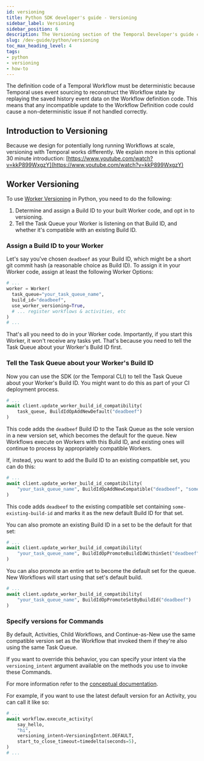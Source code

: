 ```yaml
---
id: versioning
title: Python SDK developer's guide - Versioning
sidebar_label: Versioning
sidebar_position: 6
description: The Versioning section of the Temporal Developer's guide covers how to update Workflow Definitions without causing non-deterministic behavior in current long-running Workflows.
slug: /dev-guide/python/versioning
toc_max_heading_level: 4
tags:
- python
- versioning
- how-to
---
```


<!-- THIS FILE IS GENERATED. DO NOT EDIT THIS FILE DIRECTLY -->

The definition code of a Temporal Workflow must be deterministic because Temporal uses event sourcing
to reconstruct the Workflow state by replaying the saved history event data on the Workflow
definition code. This means that any incompatible update to the Workflow Definition code could cause
a non-deterministic issue if not handled correctly.

## Introduction to Versioning

Because we design for potentially long running Workflows at scale, versioning with Temporal works differently. We explain more in this optional 30 minute introduction: [https://www.youtube.com/watch?v=kkP899WxgzY](https://www.youtube.com/watch?v=kkP899WxgzY)

## Worker Versioning

To use [Worker Versioning](/workers#worker-versioning) in Python, you need to do the following:

1. Determine and assign a Build ID to your built Worker code, and opt in to versioning.
2. Tell the Task Queue your Worker is listening on that Build ID, and whether it's compatible with an existing Build ID.

### Assign a Build ID to your Worker

Let's say you've chosen `deadbeef` as your Build ID, which might be a short git commit hash (a reasonable choice as Build ID).
To assign it in your Worker code, assign at least the following Worker Options:

```python
# ...
worker = Worker(
  task_queue="your_task_queue_name",
  build_id="deadbeef",
  use_worker_versioning=True,
  # ... register workflows & activities, etc
)
# ...
```

That's all you need to do in your Worker code.
Importantly, if you start this Worker, it won't receive any tasks yet.
That's because you need to tell the Task Queue about your Worker's Build ID first.

### Tell the Task Queue about your Worker's Build ID

Now you can use the SDK (or the Temporal CLI) to tell the Task Queue about your Worker's Build ID.
You might want to do this as part of your CI deployment process.

```python
# ...
await client.update_worker_build_id_compatibility(
    task_queue, BuildIdOpAddNewDefault("deadbeef")
)
```

This code adds the `deadbeef` Build ID to the Task Queue as the sole version in a new version set, which becomes the default for the queue.
New Workflows execute on Workers with this Build ID, and existing ones will continue to process by appropriately compatible Workers.

If, instead, you want to add the Build ID to an existing compatible set, you can do this:

```python
# ...
await client.update_worker_build_id_compatibility(
    "your_task_queue_name", BuildIdOpAddNewCompatible("deadbeef", "some-existing-build-id")
)
```

This code adds `deadbeef` to the existing compatible set containing `some-existing-build-id` and marks it as the new default Build ID for that set.

You can also promote an existing Build ID in a set to be the default for that set:

```python
# ...
await client.update_worker_build_id_compatibility(
    "your_task_queue_name", BuildIdOpPromoteBuildIdWithinSet("deadbeef")
)
```

You can also promote an entire set to become the default set for the queue. New Workflows will start using that set's default build.

```python
# ...
await client.update_worker_build_id_compatibility(
    "your_task_queue_name", BuildIdOpPromoteSetByBuildId("deadbeef")
)
```

### Specify versions for Commands

By default, Activities, Child Workflows, and Continue-as-New use the same compatible version set as
the Workflow that invoked them if they're also using the same Task Queue.

If you want to override this behavior, you can specify your intent via the `versioning_intent`
argument available on the methods you use to invoke these Commands.

For more information refer to the [conceptual documentation](/workers#worker-versioning).

For example, if you want to use the latest default version for an Activity, you can call it like so:

```python
# ...
await workflow.execute_activity(
    say_hello,
    "hi",
    versioning_intent=VersioningIntent.DEFAULT,
    start_to_close_timeout=timedelta(seconds=5),
)
# ...
```
